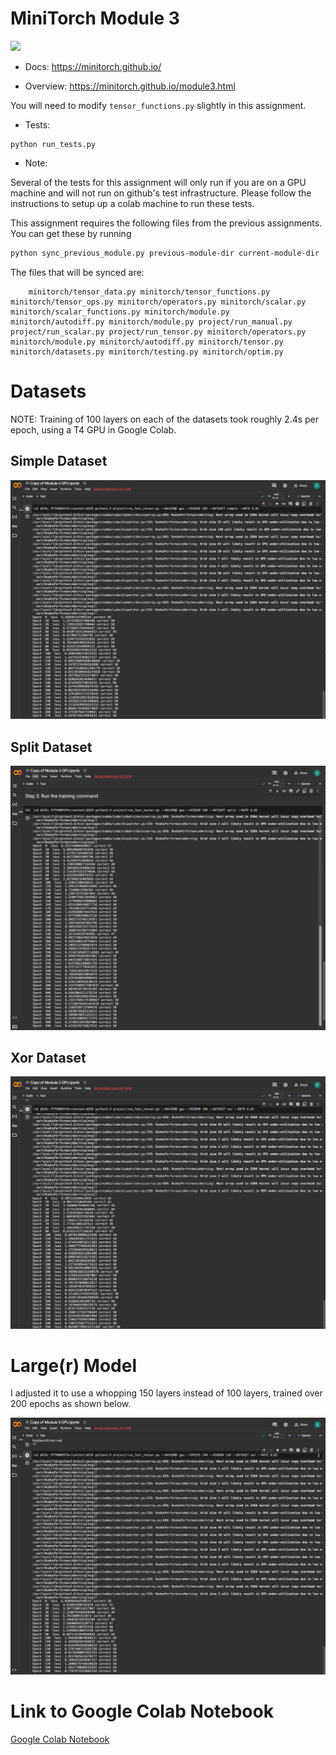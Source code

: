 # MiniTorch Module 3

<img src="https://minitorch.github.io/minitorch.svg" width="50%">

* Docs: https://minitorch.github.io/

* Overview: https://minitorch.github.io/module3.html


You will need to modify `tensor_functions.py` slightly in this assignment.

* Tests:

```
python run_tests.py
```

* Note:

Several of the tests for this assignment will only run if you are on a GPU machine and will not
run on github's test infrastructure. Please follow the instructions to setup up a colab machine
to run these tests.

This assignment requires the following files from the previous assignments. You can get these by running

```bash
python sync_previous_module.py previous-module-dir current-module-dir
```

The files that will be synced are:

        minitorch/tensor_data.py minitorch/tensor_functions.py minitorch/tensor_ops.py minitorch/operators.py minitorch/scalar.py minitorch/scalar_functions.py minitorch/module.py minitorch/autodiff.py minitorch/module.py project/run_manual.py project/run_scalar.py project/run_tensor.py minitorch/operators.py minitorch/module.py minitorch/autodiff.py minitorch/tensor.py minitorch/datasets.py minitorch/testing.py minitorch/optim.py

# Datasets

NOTE: Training of 100 layers on each of the datasets took roughly 2.4s per epoch, using a T4 GPU in Google Colab.

## Simple Dataset

![Simple](./images/simple.png)

## Split Dataset

![Split](./images/split.png)

## Xor Dataset

![Xor](./images/xor.png)

# Large(r) Model

I adjusted it to use a whopping 150 layers instead of 100 layers, trained over 200 epochs as shown below.

![Larger model](./images/larger_model.png)

# Link to Google Colab Notebook

[Google Colab Notebook](https://colab.research.google.com/drive/12K8D3xll98P_sGarszUsozLjxteH68NS?authuser=2#scrollTo=Cj49cZw_2BnF)
